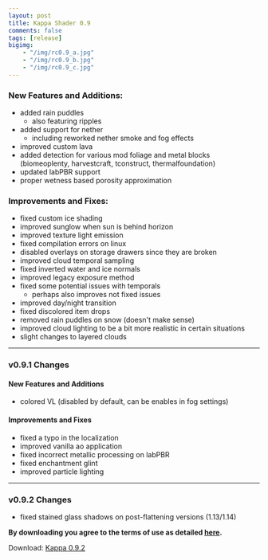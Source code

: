 ```yaml
---
layout: post
title: Kappa Shader 0.9
comments: false
tags: [release]
bigimg: 
    - "/img/rc0.9_a.jpg"
    - "/img/rc0.9_b.jpg"
    - "/img/rc0.9_c.jpg"
---
```


### New Features and Additions:

* added rain puddles
  * also featuring ripples
* added support for nether
  * including reworked nether smoke and fog effects
* improved custom lava
* added detection for various mod foliage and metal blocks (biomeoplenty, harvestcraft, tconstruct, thermalfoundation)
* updated labPBR support
* proper wetness based porosity approximation


### Improvements and Fixes:

* fixed custom ice shading
* improved sunglow when sun is behind horizon
* improved texture light emission
* fixed compilation errors on linux
* disabled overlays on storage drawers since they are broken
* improved cloud temporal sampling
* fixed inverted water and ice normals
* improved legacy exposure method
* fixed some potential issues with temporals
  * perhaps also improves not fixed issues
* improved day/night transition
* fixed discolored item drops
* removed rain puddles on snow (doesn't make sense)
* improved cloud lighting to be a bit more realistic in certain situations
* slight changes to layered clouds

***
### v0.9.1 Changes

#### New Features and Additions

* colored VL (disabled by default, can be enables in fog settings)

#### Improvements and Fixes

* fixed a typo in the localization
* improved vanilla ao application
* fixed incorrect metallic processing on labPBR
* fixed enchantment glint
* improved particle lighting

***
### v0.9.2 Changes

* fixed stained glass shadows on post-flattening versions (1.13/1.14)

**By downloading you agree to the terms of use as detailed [here](https://rre36.github.io/kappa_shader_web/license/).**

Download: [Kappa 0.9.2](https://github.com/rre36/kappa_shader_web/releases/download/v0.9.2/Kappa_rc0.9.2.zip)
